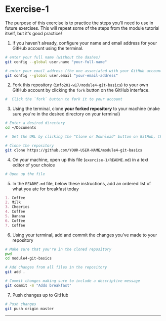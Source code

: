 # Exercise-1

The purpose of this exercise is to practice the steps you'll need to use in future exercises. This will repeat some of the steps from the module tutorial itself, but it's good practice!

1. If you haven't already, configure your name and email address for your GitHub account using the terminal.

  ```bash
  # enter your full name (without the dashes)
  git config --global user.name "your-full-name"

  # enter your email address (the one associated with your GitHub account)
  git config --global user.email "your-email-address"
  ```

2. Fork this repository (`info201-w17/module4-git-basics`) to your own GitHub account by clicking the `fork` button on the GitHub interface.

  ```bash
  #  Click the `fork` button to fork it to your account
  ```

3. Using the terminal, clone **your forked repository** to your machine (make sure you're in the desired directory on your terminal)

  ```bash
  # Enter a desired directory
  cd ~/Documents

  #  Get the URL by clicking the "Clone or Download" button on GitHub, then clicking the clipboard icon

  # Clone the repository
  git clone https://github.com/YOUR-USER-NAME/module4-git-basics
  ```

4. On your machine, open up this file (`exercise-1/README.md`) in a text editor of your choice

  ```bash
  # Open up the file
  ```

5. In the `README.md` file, below these instructions, add an ordered list of what you ate for breakfast today

  ```markdown
  1. Coffee
  2. Milk
  3. Cheerios
  4. Coffee
  5. Banana
  6. Coffee
  7. Coffee
  ```

6. Using your terminal, add and commit the changes you've made to your repository

  ```bash
  # Make sure that you're in the cloned repository
  pwd
  cd module4-git-basics

  # Add changes from all files in the repository
  git add .

  # Commit changes making sure to include a descriptive message
  git commit -m "Adds breakfast"
  ```

7. Push changes up to GitHub

  ```bash
  # Push changes
  git push origin master
  ```

---
